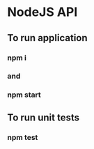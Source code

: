 # NodeJS API
## To run application
### npm i 
### and
### npm start
## To run unit tests
### npm test